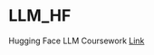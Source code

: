 # LLM_HF
Hugging Face LLM Coursework
[Link](https://huggingface.co/learn/agents-course/unit0/introduction)

